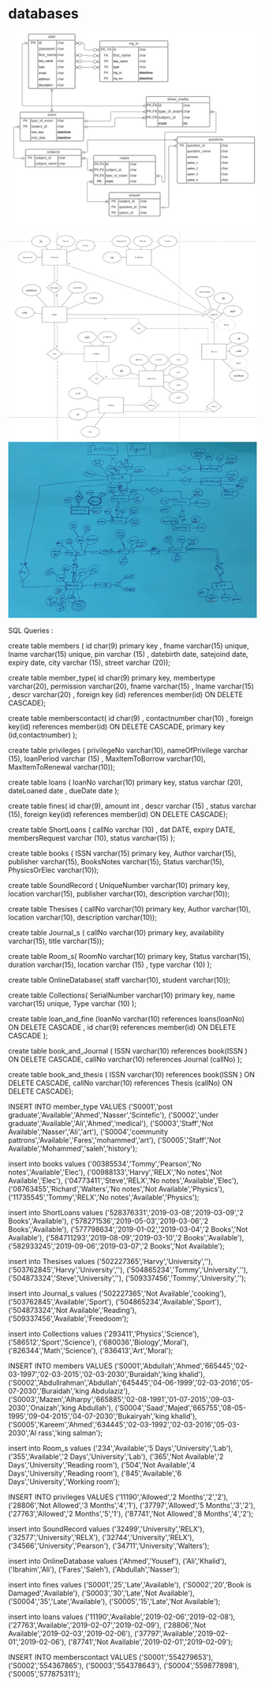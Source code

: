 # databases

![](databases/education%20database%20system/UML%20screenshot.jpg)
![](databases/education%20database%20system/ERD%20sereenshot.jpg)
![](databases/library%20database%20system/EER.jpg)

SQL Queries : 

create table members (
id char(9) primary key ,
fname varchar(15) unique,
lname varchar(15) unique,
pin varchar (15) ,
datebirth date,
satejoind date,
expiry date,
city varchar (15),
street varchar (20));



create table member_type(
id char(9) primary key,
membertype varchar(20),
permission varchar(20),
fname varchar(15) ,
lname varchar(15) ,
descr varchar(20) ,
foreign key (id) references member(id)   ON DELETE CASCADE);



create table memberscontact(
id char(9) ,
contactnumber char(10) ,
foreign key(id) references member(id) ON DELETE CASCADE,
primary key (id,contactnumber)
);



create table privileges (
privilegeNo varchar(10),
nameOfPrivilege varchar (15),
loanPeriod varchar (15)	,
MaxItemToBorrow varchar(10),
MaxItemToRenewal varchar(10));




create table loans (
loanNo varchar(10) primary key,
status varchar (20),
dateLoaned date ,
dueDate date );



 create table fines(
   id char(9),
   amount int ,
   descr varchar (15) ,
   status varchar (15),
   foreign key(id) references member(id) ON DELETE CASCADE);




create table ShortLoans (
callNo varchar (10) , 
dat DATE,
expiry DATE,
membersRequest varchar (10),
status varchar(15) );






create table books (
ISSN varchar(15) primary key,
Author varchar(15),
publisher varchar(15),
BooksNotes varchar(15),
Status varchar(15),
PhysicsOrElec varchar(10));






create table SoundRecord (
UniqueNumber varchar(10) primary key,
location  varchar(15),
publisher varchar(10),
description varchar(10));






create table Thesises (
callNo varchar(10) primary key,
Author varchar(10),
location varchar(10),
description varchar(10));




create table Journal_s (
callNo varchar(10) primary key,
availability varchar(15),
title varchar(15));



create table Room_s(
RoomNo varchar(10) primary key,
Status varchar(15),
duration varchar(15),
location varchar (15) ,
type varchar (10) );




create table OnlineDatabase(
staff varchar(10),
student varchar(10));




create table Collections(
SerialNumber varchar(10) primary key,
name varchar(15) unique,
Type varchar (10) );












create table loan_and_fine (loanNo varchar(10) references loans(loanNo) ON DELETE CASCADE , 
id char(9) references member(id) ON DELETE CASCADE );






create table book_and_Journal ( ISSN varchar(10) references book(ISSN ) ON DELETE CASCADE,
 callNo varchar(10) references Journal (callNo) );






create table book_and_thesis ( ISSN varchar(10) references book(ISSN ) ON DELETE CASCADE,
callNo varchar(10) references Thesis (callNo) ON DELETE CASCADE);




INSERT INTO  member_type
VALUES ('S0001','post graduate','Available','Ahmed','Nasser','Scintefic'),
       ('S0002','under graduate','Available','Ali','Ahmed','medical'),
       ('S0003','Staff','Not Available','Nasser','Ali','art'),
       ('S0004','community pattrons','Available','Fares','mohammed','art'),
       ('S0005','Staff','Not Available','Mohammed','saleh','history');
       
       




insert into books
values ('00385534','Tommy','Pearson','No notes','Available','Elec'),
('00988133','Harvy','RELX','No notes','Not Available','Elec'),
('04773411','Steve','RELX','No notes','Available','Elec'),
('08763455','Richard','Walters','No notes','Not Available','Physics'),
('11735545','Tommy','RELX','No notes','Available','Physics');






insert into ShortLoans
values ('528376331','2019-03-08','2019-03-09','2 Books','Available'),
('578271536','2019-05-03','2019-03-06','2 Books','Available'),
('577798634','2019-01-02','2019-03-04','2 Books','Not Available'),
('584711293','2019-08-09','2019-03-10','2 Books','Available'),
('582933245','2019-09-06','2019-03-07','2 Books','Not Available');




insert into Thesises
values ('502227365','Harvy','University',''),
('503762845','Harvy','University',''),
('504865234','Tommy','University',''),
('504873324','Steve','University',''),
('509337456','Tommy','University','');






insert into Journal_s
values ('502227365','Not Available','cooking'),
('503762845','Available','Sport'),
('504865234','Available','Sport'),
('504873324','Not Available','Reading'),
('509337456','Available','Freedoom');





insert into Collections
values ('293411','Physics','Science'),
('586512','Sport','Science'),
('680036','Biology','Moral'),
('826344','Math','Science'),
('836413','Art','Moral');









INSERT INTO  members
VALUES ('S0001','Abdullah','Ahmed','665445','02-03-1997','02-03-2015','02-03-2030','Buraidah','king khalid'),
       ('S0002','Abdullrahman','Abdullah','645445','04-06-1999','02-03-2016','05-07-2030','Buraidah','king Abdulaziz'),
       ('S0003','Mazen','Alharpy','665885','02-08-1991','01-07-2015','09-03-2030','Onaizah','king Abdullah'),
       ('S0004','Saad','Majed','665755','08-05-1995','09-04-2015','04-07-2030','Bukairyah','king khalid'),
       ('S0005','Kareem','Ahmed','634445','02-03-1992','02-03-2016','05-03-2030','Al rass','king salman');




insert into Room_s
values ('234','Available','5 Days','University','Lab'),
('355','Available','2 Days','University','Lab'),
('365','Not Available','2 Days','University','Reading room'),
('504','Not Available','4 Days','University','Reading room'),
('845','Available','6 Days','University','Working room');



INSERT INTO  privileges
VALUES ('11190','Allowed','2 Months','2','2'),
      ('28806','Not Allowed','3 Months','4','1'),
      ('37797','Allowed','5 Months','3','2'),
      ('27763','Allowed','2 Months','5','1'),
      ('87741','Not Allowed','8 Months','4','2');
 
 
 
 
 



insert into SoundRecord
values ('32499','University','RELX'),
('32577','University','RELX'),
('32744','University','RELX'),
('34566','University','Pearson'),
('34711','University','Walters');






insert into OnlineDatabase
values ('Ahmed','Yousef'),
('Ali','Khalid'),
('Ibrahim','Ali'),
('Fares','Saleh'),
('Abdullah','Nasser');








insert into fines
values ('S0001','25','Late','Available'),
('S0002','20','Book is Damaged','Available'),
('S0003','30','Late','Not Available'),
('S0004','35','Late','Available'),
('S0005','15','Late','Not Available');






insert into loans
values ('11190','Available','2019-02-06','2019-02-08'),
('27763','Available','2019-02-07','2019-02-09'),
('28806','Not Available','2019-02-03','2019-02-06'),
('37797','Available','2019-02-01','2019-02-06'),
('87741','Not Available','2019-02-01','2019-02-09');






INSERT INTO  memberscontact
VALUES ('S0001','554279653'),
       ('S0002','554367865'),
       ('S0003','554378643'),
       ('S0004','559877898'),
       ('S0005','577875311');
 
